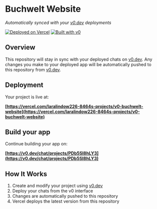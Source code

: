 # Buchwelt Website

*Automatically synced with your [v0.dev](https://v0.dev) deployments*

[![Deployed on Vercel](https://img.shields.io/badge/Deployed%20on-Vercel-black?style=for-the-badge&logo=vercel)](https://vercel.com/laralindow226-8464s-projects/v0-buchwelt-website)
[![Built with v0](https://img.shields.io/badge/Built%20with-v0.dev-black?style=for-the-badge)](https://v0.dev/chat/projects/PDb5Sl8hLY3)

## Overview

This repository will stay in sync with your deployed chats on [v0.dev](https://v0.dev).
Any changes you make to your deployed app will be automatically pushed to this repository from [v0.dev](https://v0.dev).

## Deployment

Your project is live at:

**[https://vercel.com/laralindow226-8464s-projects/v0-buchwelt-website](https://vercel.com/laralindow226-8464s-projects/v0-buchwelt-website)**

## Build your app

Continue building your app on:

**[https://v0.dev/chat/projects/PDb5Sl8hLY3](https://v0.dev/chat/projects/PDb5Sl8hLY3)**

## How It Works

1. Create and modify your project using [v0.dev](https://v0.dev)
2. Deploy your chats from the v0 interface
3. Changes are automatically pushed to this repository
4. Vercel deploys the latest version from this repository